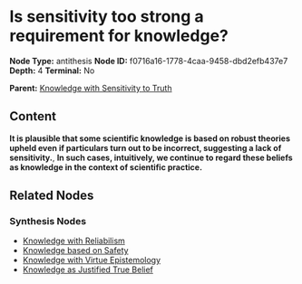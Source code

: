 # Is sensitivity too strong a requirement for knowledge?

**Node Type:** antithesis
**Node ID:** f0716a16-1778-4caa-9458-dbd2efb437e7
**Depth:** 4
**Terminal:** No

**Parent:** [Knowledge with Sensitivity to Truth](knowledge-with-sensitivity-to-truth-synthesis-9311def5-6f1d-4b89-833f-0bc58d8d57eb.md)

## Content

**It is plausible that some scientific knowledge is based on robust theories upheld even if particulars turn out to be incorrect, suggesting a lack of sensitivity.**, **In such cases, intuitively, we continue to regard these beliefs as knowledge in the context of scientific practice.**

## Related Nodes

### Synthesis Nodes

- [Knowledge with Reliabilism](knowledge-with-reliabilism-synthesis-73c70a4a-de33-4258-b893-8231bab9151c.md)
- [Knowledge based on Safety](knowledge-based-on-safety-synthesis-e1436576-61ac-43aa-9b20-1fc8773d7440.md)
- [Knowledge with Virtue Epistemology](knowledge-with-virtue-epistemology-synthesis-d32b0861-05e1-4cf1-aac7-c74f20abba65.md)
- [Knowledge as Justified True Belief](knowledge-as-justified-true-belief-synthesis-ba2c520d-1568-4920-94d2-da54314f4155.md)
